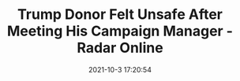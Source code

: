 ---
"title": "Trump Donor Felt Unsafe After Meeting His Campaign Manager - Radar Online"
"date": "2021-10-3 17:20:54"
"feed_name": "GOOGLENEWSCONSTRUCTION"
"feed_website": "https://news.google.com/search?q=construction%2Bincident&hl=en-US&gl=US&ceid=US:en"
"feed_rss": "https://news.google.com/rss/search?q=construction%2Bincident&hl=en-US&gl=US&ceid=US:en"
"link": "https://radaronline.com/p/married-trump-donor-police-report-trumpt-campaign-manager-killed-someone-touch-her/"
"source": "{'href': 'https://radaronline.com', 'title': 'Radar Online'}"
"file": "_posts/2021-1-1-b4102d87efa3d1f46e32ae001ff39b1356122db3.md"
"accident": "0"
"drilling": "0"
"dead": "0"
"injured": "0"
"arrested": "0"
"where": "unknown site"
"causes": "unknown"
"place": "unknown place"
---